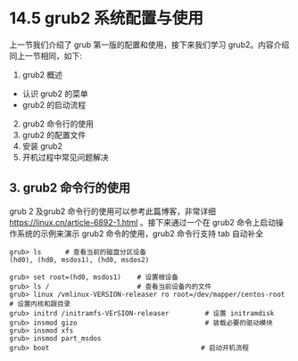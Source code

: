 # 14.5 grub2 系统配置与使用
上一节我们介绍了 grub 第一版的配置和使用，接下来我们学习 grub2。内容介绍同上一节相同，如下:
1. grub2 概述
  - 认识 grub2 的菜单  
  - grub2 的启动流程
2. grub2 命令行的使用
3. grub2 的配置文件
4. 安装 grub2
5. 开机过程中常见问题解决

## 3. grub2 命令行的使用
grub 2 及grub2 命令行的使用可以参考此篇博客，非常详细 https://linux.cn/article-6892-1.html 。接下来通过一个在 grub2 命令上启动操作系统的示例来演示 grub2 命令的使用，grub2 命令行支持 tab 自动补全
```
grub> ls      # 查看当前的磁盘分区设备
(hd0), (hd0, msdos1), (hd0, msdos2)

grub> set root=(hd0, msdos1)    # 设置根设备
grub> ls /                      # 查看当前设备内的文件
grub> linux /vmlinux-VERSION-releaser ro root=/dev/mapper/centos-root # 设置内核和跟目录
grub> initrd /initramfs-VErSION-releaser         # 设置 initramdisk
grub> insmod gizo                                # 装载必要的驱动模块
grub> insmod xfs
grub> insmod part_msdos
grub> boot                                      # 启动开机流程
```
